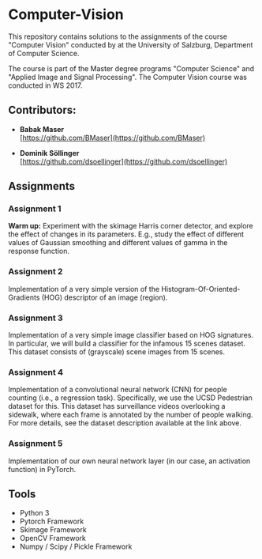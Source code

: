 # Computer-Vision

This repository contains solutions to the assignments of the course "Computer Vision" conducted by  at the University of Salzburg, Department of Computer Science.

The course is part of the Master degree programs "Computer Science" and "Applied Image and Signal Processing".
The Computer Vision course was conducted in WS 2017.

## Contributors:
- **Babak Maser** <br/>
   [https://github.com/BMaser](https://github.com/BMaser)
   
- **Dominik Söllinger** <br/>
   [https://github.com/dsoellinger](https://github.com/dsoellinger)

## Assignments

### Assignment 1
**Warm up:**
Experiment with the skimage Harris corner detector, and explore the effect of changes in its parameters. E.g., study the effect of different values of Gaussian smoothing and different values of gamma in the response function.

### Assignment 2
Implementation of a very simple version of the Histogram-Of-Oriented-Gradients (HOG) descriptor of an image (region).

### Assignment 3
Implementation of a very simple image classifier based on HOG signatures. In particular, we will build a classifier for the infamous 15 scenes dataset. This dataset consists of (grayscale) scene images from 15 scenes.

### Assignment 4
Implementation of a convolutional neural network (CNN) for people counting (i.e., a regression task).
Specifically, we use the UCSD Pedestrian dataset for this. This dataset has surveillance videos overlooking a sidewalk, where each frame is annotated by the number of people walking. For more details, see the dataset description available at the link above.

### Assignment 5
Implementation of our own neural network layer (in our case, an activation function) in PyTorch.


## Tools
- Python 3
- Pytorch Framework
- Skimage Framework
- OpenCV Framework
- Numpy / Scipy / Pickle Framework

